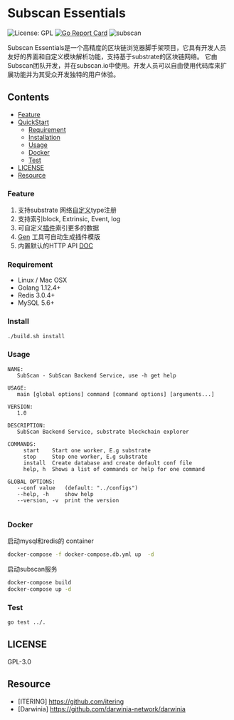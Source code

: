 # Subscan Essentials

![License: GPL](https://img.shields.io/badge/license-GPL-blue.svg)
[![Go Report Card](https://goreportcard.com/badge/github.com/itering/subscan)](https://goreportcard.com/report/github.com/itering/subscan)
![subscan](https://github.com/itering/subscan/workflows/subscan/badge.svg)

Subscan Essentials是一个高精度的区块链浏览器脚手架项目，它具有开发人员友好的界面和自定义模块解析功能，支持基于substrate的区块链网络。
它由Subscan团队开发，并在subscan.io中使用。开发人员可以自由使用代码库来扩展功能并为其受众开发独特的用户体验。


## Contents

- [Feature](#Feature)
- [QuickStart](#QuickStart)
  - [Requirement](#Requirement)
  - [Installation](#Install)
  - [Usage](#Usage)
  - [Docker](#Docker)
  - [Test](#Test)
- [LICENSE](#LICENSE)
- [Resource](#Resource)


### Feature

1. 支持substrate 网络[自定义](/custom_type.md)type注册 
2. 支持索引block, Extrinsic, Event, log
3. 可自定义[插件](/plugins)索引更多的数据
4. [Gen](https://github.com/itering/subscan-plugin/tree/master/tool) 工具可自动生成插件模版
5. 内置默认的HTTP API [DOC](/docs/index.md)

### Requirement

* Linux / Mac OSX
* Golang 1.12.4+
* Redis 3.0.4+
* MySQL 5.6+

### Install

```bash
./build.sh install
```


### Usage

```
NAME:
   SubScan - SubScan Backend Service, use -h get help

USAGE:
   main [global options] command [command options] [arguments...]

VERSION:
   1.0

DESCRIPTION:
   SubScan Backend Service, substrate blockchain explorer

COMMANDS:
     start    Start one worker, E.g substrate
     stop     Stop one worker, E.g substrate
     install  Create database and create default conf file
     help, h  Shows a list of commands or help for one command

GLOBAL OPTIONS:
   --conf value   (default: "../configs")
   --help, -h     show help
   --version, -v  print the version


```


### Docker

启动mysql和redis的 container

```bash
docker-compose -f docker-compose.db.yml up  -d
```

启动subscan服务

```bash
docker-compose build
docker-compose up -d
```

### Test

```bash
go test ../.
```


## LICENSE

GPL-3.0


## Resource
 
- [ITERING] https://github.com/itering
- [Darwinia] https://github.com/darwinia-network/darwinia